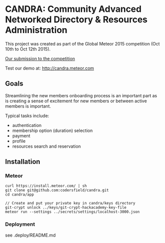# CANDRA: Community Advanced Networked Directory & Resources Administration

This project was created as part of the Global Meteor 2015 competition (Oct 10th to Oct 12th 2015).

[Our submission to the competition](docs/METEOR-2015.md)

Test our demo at: http://candra.meteor.com

## Goals

Streamlining the new members onboarding process is an important part as is creating a sense of excitement for new members or between active members is important.

Typical tasks include:

* authentication 
* membership option (duration) selection 
* payment
* profile
* resources search and reservation

## Installation

### Meteor

```
curl https://install.meteor.com/ | sh
git clone git@github.com:codersfield/candra.git
cd candra/app

// Create and put your private key in candra/keys directory
git-crypt unlock ../keys/git-crypt-hackacademy-key-file
meteor run --settings ../secrets/settings/localhost-3000.json
```

### Deployment

see .deploy/README.md
